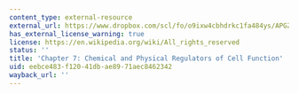 ```yaml
---
content_type: external-resource
external_url: https://www.dropbox.com/scl/fo/o9ixw4cbhdrkc1fa484ys/APGZg55FYxRzIa0YAUCWHqo/Chapters/Chapter%207%20Regulators%20of%20Cell%20Function?dl=0&rlkey=u2rimyl1s7xeom33sli4jmryz&subfolder_nav_tracking=1
has_external_license_warning: true
license: https://en.wikipedia.org/wiki/All_rights_reserved
status: ''
title: 'Chapter 7: Chemical and Physical Regulators of Cell Function'
uid: eebce483-f120-41db-ae89-71aec8462342
wayback_url: ''
---
```

